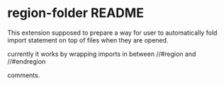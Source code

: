 # region-folder README

This extension supposed to prepare a way for user to automatically fold import statement on top of files when they are opened.

currently it works by wrapping imports in between
//#region
and
//#endregion

comments.
